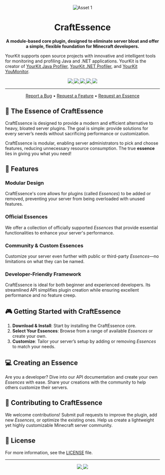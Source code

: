 <p align="center">
  <img src="https://github.com/user-attachments/assets/b9e4e582-cce9-491c-9c87-97db0ac8c87d" alt="Asset 1">
</p>

<h1 align="center">CraftEssence</h1>
<p align="center">
  <strong>A module-based core plugin, designed to eliminate server bloat and offer a simple, flexible foundation for Minecraft developers.</strong>
</p>

YourKit supports open source projects with innovative and intelligent tools
for monitoring and profiling Java and .NET applications.
YourKit is the creator of <a href="https://www.yourkit.com/java/profiler/">YourKit Java Profiler</a>,
<a href="https://www.yourkit.com/dotnet-profiler/">YourKit .NET Profiler</a>,
and <a href="https://www.yourkit.com/youmonitor/">YourKit YouMonitor</a>.

<p align="center">
  <a href="https://github.com/TheRealPerson98/CraftEssence/stargazers">
    <img src="https://img.shields.io/github/stars/TheRealPerson98/CraftEssence.svg?style=social&label=Star">
  </a>
  <a href="https://github.com/TheRealPerson98/CraftEssence/network/members">
    <img src="https://img.shields.io/github/forks/TheRealPerson98/CraftEssence.svg?style=social&label=Fork">
  </a>
  <a href="https://github.com/TheRealPerson98/CraftEssence/issues">
    <img src="https://img.shields.io/github/issues/TheRealPerson98/CraftEssence.svg?style=plastic">
  </a>
  <a href="https://github.com/TheRealPerson98/CraftEssence/pulls">
    <img src="https://img.shields.io/github/issues-pr/TheRealPerson98/CraftEssence.svg?style=plastic">
  </a>
  <a href="https://www.codefactor.io/repository/github/therealperson98/craftessence">
    <img src="https://www.codefactor.io/repository/github/therealperson98/craftessence/badge">
  </a>
</p>

---

<p align="center">
  <a href="https://github.com/TheRealPerson98/CraftEssence/issues">Report a Bug</a> • 
  <a href="https://github.com/TheRealPerson98/CraftEssence/issues">Request a Feature</a> • 
  <a href="https://github.com/TheRealPerson98/CraftEssence/issues">Request an Essence</a>
</p>

## 🌟 **The Essence of CraftEssence**

CraftEssence is designed to provide a modern and efficient alternative to heavy, bloated server plugins. The goal is
simple: provide solutions for every server’s needs without sacrificing performance or customization.

CraftEssence is modular, enabling server administrators to pick and choose features, reducing unnecessary resource
consumption. The true **essence** lies in giving you what you need!

## 🚀 **Features**

### Modular Design

CraftEssence's core allows for plugins (called *Essences*) to be added or removed, preventing your server from being
overloaded with unused features.

### Official Essences

We offer a collection of officially supported *Essences* that provide essential functionalities to enhance your server's
performance.

### Community & Custom Essences

Customize your server even further with public or third-party *Essences*—no limitations on what they can be named.

### Developer-Friendly Framework

CraftEssence is ideal for both beginner and experienced developers. Its streamlined API simplifies plugin creation while
ensuring excellent performance and no feature creep.

## 🎮 **Getting Started with CraftEssence**

1. **Download & Install**: Start by installing the CraftEssence core.
2. **Select Your Essences**: Browse from a range of available *Essences* or create your own.
3. **Customize**: Tailor your server’s setup by adding or removing *Essences* to match your needs.

## 💻 **Creating an Essence**

Are you a developer? Dive into our API documentation and create your own *Essences* with ease. Share your creations with
the community to help others customize their servers.

## 🤝 **Contributing to CraftEssence**

We welcome contributions! Submit pull requests to improve the plugin, add new *Essences*, or optimize the existing ones.
Help us create a lightweight yet highly customizable Minecraft server community.

## 📜 **License**

For more information, see the [LICENSE](LICENSE) file.

---

<p align="center">
  <a href="https://github.com/TheRealPerson98/CraftEssence/stargazers">
    <img src="https://img.shields.io/github/stars/TheRealPerson98/CraftEssence.svg?style=social&label=Star">
  </a>
  <a href="https://github.com/TheRealPerson98/CraftEssence/network/members">
    <img src="https://img.shields.io/github/forks/TheRealPerson98/CraftEssence.svg?style=social&label=Fork">
  </a>
</p>
